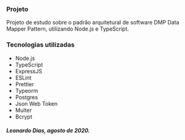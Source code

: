 ### Projeto
Projeto de estudo sobre o padrão arquitetural de software DMP Data Mapper Pattern, utilizando Node.js e TypeScript.

### Tecnologias utilizadas

- Node.js
- TypeScript
- ExpressJS
- ESLint
- Prettier
- Typeorm
- Postgres
- Json Web Token
- Multer
- Bcrypt

##### Leonardo Dias, agosto de 2020.
